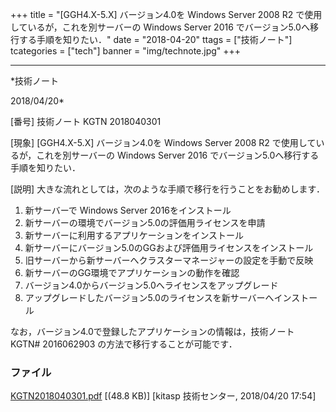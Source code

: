﻿+++
title = "[GGH4.X-5.X] バージョン4.0を Windows Server 2008 R2 で使用しているが，これを別サーバーの Windows Server 2016 でバージョン5.0へ移行する手順を知りたい．"
date = "2018-04-20"
ttags = ["技術ノート"]
tcategories = ["tech"]
banner = "img/technote.jpg"
+++

-----------------------------------------------------------------------------------------------------------------------------

*技術ノート

2018/04/20*


[番号]
技術ノート KGTN 2018040301

[現象]
[GGH4.X-5.X] バージョン4.0を Windows Server 2008 R2
で使用しているが，これを別サーバーの Windows Server 2016
でバージョン5.0へ移行する手順を知りたい．

[説明]
大きな流れとしては，次のような手順で移行を行うことをお勧めします．

1. 新サーバーで Windows Server 2016をインストール
2. 新サーバーの環境でバージョン5.0の評価用ライセンスを申請
3. 新サーバーに利用するアプリケーションをインストール
4. 新サーバーにバージョン5.0のGGおよび評価用ライセンスをインストール
5. 旧サーバーから新サーバーへクラスターマネージャーの設定を手動で反映
6. 新サーバーのGG環境でアプリケーションの動作を確認
7. バージョン4.0からバージョン5.0へライセンスをアップグレード
8. アップグレードしたバージョン5.0のライセンスを新サーバーへインストール

なお，バージョン4.0で登録したアプリケーションの情報は，技術ノート KGTN#
2016062903 の方法で移行することが可能です．


### ファイル

 
 


[KGTN2018040301.pdf](http://techreport.kitasp.net/attachments/download/4008/KGTN2018040301.pdf)
 [(48.8 KB)] [kitasp 技術センター, 2018/04/20
17:54]


 


 

